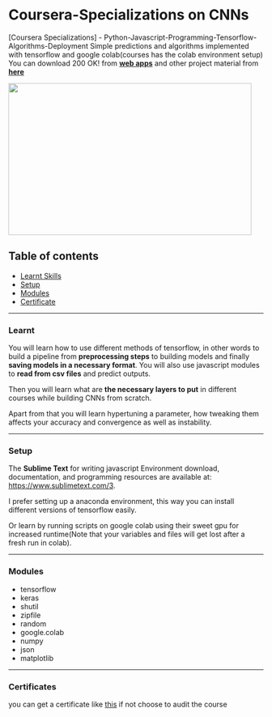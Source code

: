 # Coursera-Specializations on CNNs
[Coursera Specializations] - Python-Javascript-Programming-Tensorflow-Algorithms-Deployment 
Simple predictions and algorithms implemented with tensorflow and google colab(courses has the colab environment setup)  
You can download 200 OK! from __[web apps](https://chrome.google.com/webstore/detail/web-server-for-chrome/ofhbbkphhbklhfoeikjpcbhemlocgigb?hl=en)__ and other project material from __[here](https://github.com/lmoroney/dlaicourse "Specializations")__


<img src="https://s3.amazonaws.com/coursera/media/Partner_Logos.png" width="480" height="300">

## Table of contents
* [Learnt Skills](#learnt)
* [Setup](#setup)
* [Modules](#modules)
* [Certificate](#certificates)

---
### Learnt
You will learn how to use different methods of tensorflow, in other words to build a pipeline from __preprocessing steps__ to building models and finally __saving models in a necessary format__. You will also use javascript modules to __read from csv files__ and predict outputs. 

Then you will learn what are __the necessary layers to put__ in different courses while building CNNs from scratch.

Apart from that you will learn hypertuning a parameter, how tweaking them affects your accuracy and convergence as well as instability.

---

### Setup
The __Sublime Text__ for writing javascript Environment download, documentation, and programming resources are available at: https://www.sublimetext.com/3. 

I prefer setting up a anaconda environment, this way you can install different versions of tensorflow easily. 

Or learn by running scripts on google colab using their sweet gpu for increased runtime(Note that your variables and files will get lost after a fresh run in colab).

---

### Modules
* tensorflow
* keras
* shutil
* zipfile
* random
* google.colab
* numpy
* json
* matplotlib

---


### Certificates
you can get a certificate like [this](https://www.coursera.org/account/accomplishments/specialization/certificate/PKMVM99Q5MSE "Certified by coursera people") if not choose to audit the course






